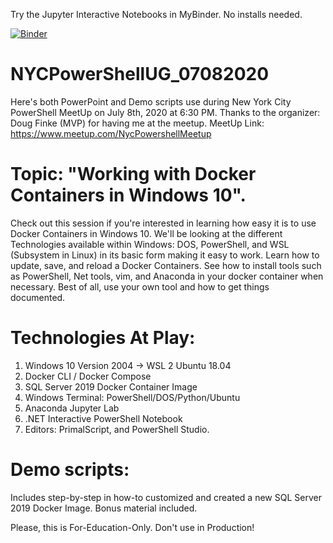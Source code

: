 Try the Jupyter Interactive Notebooks in MyBinder. No installs needed.

[![Binder](https://mybinder.org/badge_logo.svg)](https://mybinder.org/v2/gh//MaximoTrinidad/NYCPowerShellUG_07082020/notebooks/WSL2-DockerNotebook_01.ipynb)

# NYCPowerShellUG_07082020
Here's both PowerPoint and Demo scripts use during New York City PowerShell MeetUp on July 8th, 2020 at 6:30 PM. 
Thanks to the organizer: Doug Finke (MVP) for having me at the meetup.
MeetUp Link: https://www.meetup.com/NycPowershellMeetup

# Topic: "Working with Docker Containers in Windows 10".
Check out this session if you're interested in learning how easy it is to use Docker Containers in Windows 10. We'll be looking at the different Technologies available within Windows: DOS, PowerShell, and WSL (Subsystem in Linux) in its basic form making it easy to work. Learn how to update, save, and reload a Docker Containers. See how to install tools such as PowerShell, Net tools, vim, and Anaconda in your docker container when necessary. Best of all, use your own tool and how to get things documented.

# Technologies At Play:
1. Windows 10 Version 2004 -> WSL 2 Ubuntu 18.04
2. Docker CLI / Docker Compose
3. SQL Server 2019 Docker Container Image
4. Windows Terminal: PowerShell/DOS/Python/Ubuntu
5. Anaconda Jupyter Lab
6. .NET Interactive PowerShell Notebook
7. Editors: PrimalScript, and PowerShell Studio.

# Demo scripts:
Includes step-by-step in how-to customized and created a new SQL Server 2019 Docker Image.
Bonus material included.

Please, this is For-Education-Only. Don't use in Production!
